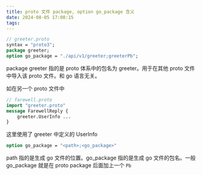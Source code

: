 ```yaml
---
title: proto 文件 package, option go_package 含义
date: 2024-08-05 17:08:15
tags:
---
```


```proto
// greeter.proto
syntax = "proto3";
package greeter;
option go_package = "./api/v1/greeter;greeterPb";
```

package greeter 指的是 proto 体系中的包名为 greeter。用于在其他 proto 文件中导入该 proto 文件。和 go 语言无关。

如在另一个 proto 文件中
```proto
// farewell.proto
import "greeter.proto"
message FarewellReply {
    greeter.UserInfo ...
}
```
这里使用了 greeter 中定义的 UserInfo

```proto
option go_package = "<path>;<go_package>"
```

path 指的是生成 go 文件的位置。go_package 指的是生成 go 文件的包名。一般 go_package 就是在 proto package 后面加上一个 `Pb`